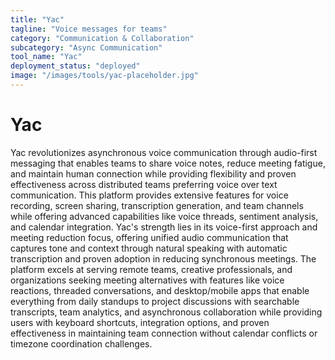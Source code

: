 ```yaml
---
title: "Yac"
tagline: "Voice messages for teams"
category: "Communication & Collaboration"
subcategory: "Async Communication"
tool_name: "Yac"
deployment_status: "deployed"
image: "/images/tools/yac-placeholder.jpg"
---
```


# Yac

Yac revolutionizes asynchronous voice communication through audio-first messaging that enables teams to share voice notes, reduce meeting fatigue, and maintain human connection while providing flexibility and proven effectiveness across distributed teams preferring voice over text communication. This platform provides extensive features for voice recording, screen sharing, transcription generation, and team channels while offering advanced capabilities like voice threads, sentiment analysis, and calendar integration. Yac's strength lies in its voice-first approach and meeting reduction focus, offering unified audio communication that captures tone and context through natural speaking with automatic transcription and proven adoption in reducing synchronous meetings. The platform excels at serving remote teams, creative professionals, and organizations seeking meeting alternatives with features like voice reactions, threaded conversations, and desktop/mobile apps that enable everything from daily standups to project discussions with searchable transcripts, team analytics, and asynchronous collaboration while providing users with keyboard shortcuts, integration options, and proven effectiveness in maintaining team connection without calendar conflicts or timezone coordination challenges.